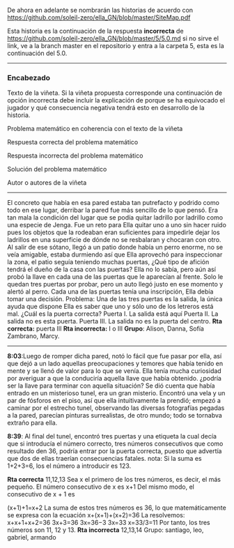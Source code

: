 De ahora en adelante se nombrarán las historias de acuerdo con https://github.com/soleil-zero/ella_GN/blob/master/SiteMap.pdf

Esta historia es la continuación de la respuesta **incorrecta** de https://github.com/soleil-zero/ella_GN/blob/master/5/5.0.md si no sirve el link, ve a la branch master en el repositorio y entra a la carpeta 5, esta es la continuación del 5.0.

**********************************************************************
### Encabezado

Texto de la viñeta. Si la viñeta propuesta corresponde una continuación de opción incorrecta debe incluir la explicación de porque se ha equivocado el jugador y qué consecuencia negativa tendrá esto en desarrollo de la historia.

Problema matemático en coherencia con el texto de la viñeta

Respuesta correcta del problema matemático

Respuesta incorrecta del problema matemático

Solución del problema matemático

Autor o autores de la viñeta
**********************************************************************
El concreto que había en esa pared estaba tan putrefacto y podrido como todo en ese lugar, derribar la pared fue más sencillo de lo que pensó. Era tan mala la condición del lugar que se podía quitar ladrillo por ladrillo como una especie de Jenga. Fue un reto para Ella quitar uno a uno sin hacer ruido pues los objetos que la rodeaban eran suficientes para impedirle dejar los ladrillos en una superficie de dónde no se resbalaran y chocaran con otro. Al salir de ese sótano, llegó a un patio donde había un perro enorme, no se veía amigable, estaba durmiendo así que Ella aprovechó para inspeccionar la zona, el patio seguía teniendo muchas puertas, ¿Qué tipo de afición tendrá el dueño de la casa con las puertas? Ella no lo sabía, pero aún así probó la llave en cada una de las puertas que le aparecían al frente. Solo le quedan tres puertas por probar, pero un auto llegó justo en ese momento y alertó al perro. Cada una de las puertas tenía una inscripción, Ella debía tomar una decisión.
Problema: Una de las tres puertas es la salida, la única ayuda que dispone Ella es saber que uno y sólo uno de los letreros está mal. ¿Cuál es la puerta correcta? Puerta I. La salida está aquí
Puerta II. La salida no es esta puerta. Puerta III. La salida no es la puerta del centro.
**Rta correcta:** puerta III
**Rta incorrecta:** I o III
**Grupo**: Alison, Danna, Sofía Zambrano, Marcy.
**********************************************************************
**8:03**:Luego de romper dicha pared, notó lo fácil que fue pasar por ella, así que dejó a un lado aquellas preocupaciones y temores que había tenido en mente y se llenó de valor para lo que se venía. Ella tenía mucha curiosidad por averiguar a que la conduciría aquella llave que había obtenido. ¿podría ser la llave para terminar con aquella situación? Se dió cuenta que había entrado en un misterioso tunel, era un gran misterio. Encontró una vela y un par de fósforos en el piso, así que ella intuitivamente la prendió; empezó a caminar por el estrecho tunel, observando las diversas fotografías pegadas a la pared, parecían pinturas surrealistas, de otro mundo; todo se tornabva extraño para ella. 

**8:39**: Al final del tunel, encontró tres puertas y una etiqueta la cual decía que si introducía el número correcto, tres números consecutivos que como resultado den 36, podría entrar por la puerta correcta, puesto que advertía que dos de ellas traerían consecuencias fatales. 
nota: Si la suma es 1+2+3=6, los el número a introducir es 123.

**Rta correcta** 11,12,13
Sea x el primero de los tres números, es decir, el más pequeño. El número consecutivo de x es
x+1
Del mismo modo, el consecutivo de x + 1 es

(x+1)+1=x+2
La suma de estos tres números es 36, lo que matemáticamente se expresa con la ecuación
x+(x+1)+(x+2)=36
La resolvemos:
x+x+1+x+2=36
3x+3=36
3x=36−3
3x=33
x=33/3=11
Por tanto, los tres números son 11, 12 y 13.
**Rta incorrecta** 12,13,14
Grupo: santiago, leo, gabriel, armando
